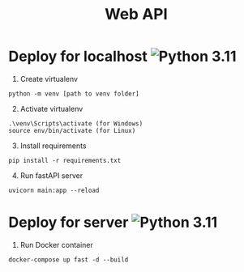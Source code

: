 <h1 style="font-size: 30px; text-align: center; margin: 15px; padding: 10px;">Web API</h1> 

# Deploy for localhost ![Python 3.11](https://img.shields.io/badge/python-3.11-blue.svg)

1. Create virtualenv
```
python -m venv [path to venv folder]
```

2. Activate virtualenv
``` 
.\venv\Scripts\activate (for Windows)
source env/bin/activate (for Linux)
```

3. Install requirements
``` 
pip install -r requirements.txt
```

4. Run fastAPI server
```
uvicorn main:app --reload
```

# Deploy for server ![Python 3.11](https://img.shields.io/badge/python-3.11-blue.svg)

1. Run Docker container
```
docker-compose up fast -d --build
```
